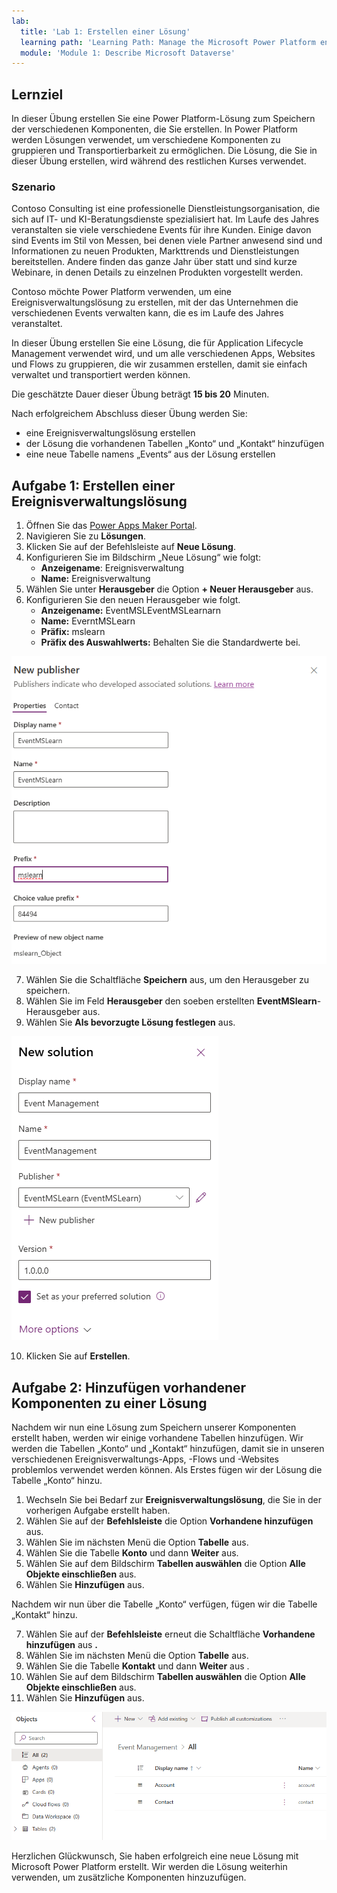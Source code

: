 ```yaml
---
lab:
  title: 'Lab 1: Erstellen einer Lösung'
  learning path: 'Learning Path: Manage the Microsoft Power Platform environment'
  module: 'Module 1: Describe Microsoft Dataverse'
---
```


## Lernziel

In dieser Übung erstellen Sie eine Power Platform-Lösung zum Speichern der verschiedenen Komponenten, die Sie erstellen. In Power Platform werden Lösungen verwendet, um verschiedene Komponenten zu gruppieren und Transportierbarkeit zu ermöglichen. Die Lösung, die Sie in dieser Übung erstellen, wird während des restlichen Kurses verwendet.

### Szenario

Contoso Consulting ist eine professionelle Dienstleistungsorganisation, die sich auf IT- und KI-Beratungsdienste spezialisiert hat. Im Laufe des Jahres veranstalten sie viele verschiedene Events für ihre Kunden. Einige davon sind Events im Stil von Messen, bei denen viele Partner anwesend sind und Informationen zu neuen Produkten, Markttrends und Dienstleistungen bereitstellen. Andere finden das ganze Jahr über statt und sind kurze Webinare, in denen Details zu einzelnen Produkten vorgestellt werden.

Contoso möchte Power Platform verwenden, um eine Ereignisverwaltungslösung zu erstellen, mit der das Unternehmen die verschiedenen Events verwalten kann, die es im Laufe des Jahres veranstaltet.

In dieser Übung erstellen Sie eine Lösung, die für Application Lifecycle Management verwendet wird, und um alle verschiedenen Apps, Websites und Flows zu gruppieren, die wir zusammen erstellen, damit sie einfach verwaltet und transportiert werden können.

Die geschätzte Dauer dieser Übung beträgt **15 bis 20** Minuten.

Nach erfolgreichem Abschluss dieser Übung werden Sie:

- eine Ereignisverwaltungslösung erstellen
- der Lösung die vorhandenen Tabellen „Konto“ und „Kontakt“ hinzufügen
- eine neue Tabelle namens „Events“ aus der Lösung erstellen

## Aufgabe 1: Erstellen einer Ereignisverwaltungslösung

1.  Öffnen Sie das [Power Apps Maker Portal](https://make.powerapps.com).
2.  Navigieren Sie zu **Lösungen**.
3.  Klicken Sie auf der Befehlsleiste auf **Neue Lösung**.
4.  Konfigurieren Sie im Bildschirm „Neue Lösung“ wie folgt:
    - **Anzeigename**: Ereignisverwaltung
    - **Name:** Ereignisverwaltung
5.  Wählen Sie unter **Herausgeber** die Option **+ Neuer Herausgeber** aus.
6.  Konfigurieren Sie den neuen Herausgeber wie folgt.
    - **Anzeigename:** EventMSLEventMSLearnarn
    - **Name:** EverntMSLearn
    - **Präfix:** mslearn
    - **Präfix des Auswahlwerts:** Behalten Sie die Standardwerte bei.

![Ein Screenshot des Fensters „Neuen Herausgeber erstellen“](media/61fa62c324d424f7c73c8291a0724130.png)

7.  Wählen Sie die Schaltfläche **Speichern** aus, um den Herausgeber zu speichern.
8.  Wählen Sie im Feld **Herausgeber** den soeben erstellten **EventMSlearn**-Herausgeber aus.
9.  Wählen Sie **Als bevorzugte Lösung festlegen** aus.

![Ein Screenshot der abgeschlossenen Lösung](media/f968526926661bfa401f10742e6f376f.png)

10.  Klicken Sie auf **Erstellen**.

## Aufgabe 2: Hinzufügen vorhandener Komponenten zu einer Lösung

Nachdem wir nun eine Lösung zum Speichern unserer Komponenten erstellt haben, werden wir einige vorhandene Tabellen hinzufügen. Wir werden die Tabellen „Konto“ und „Kontakt“ hinzufügen, damit sie in unseren verschiedenen Ereignisverwaltungs-Apps, -Flows und -Websites problemlos verwendet werden können. Als Erstes fügen wir der Lösung die Tabelle „Konto“ hinzu.

1.  Wechseln Sie bei Bedarf zur **Ereignisverwaltungslösung**, die Sie in der vorherigen Aufgabe erstellt haben.
2.  Wählen Sie auf der **Befehlsleiste** die Option **Vorhandene hinzufügen** aus.
3.  Wählen Sie im nächsten Menü die Option **Tabelle** aus.
4.  Wählen Sie die Tabelle **Konto** und dann **Weiter** aus.
5.  Wählen Sie auf dem Bildschirm **Tabellen auswählen** die Option **Alle Objekte einschließen** aus.
6.  Wählen Sie **Hinzufügen** aus.

Nachdem wir nun über die Tabelle „Konto“ verfügen, fügen wir die Tabelle „Kontakt“ hinzu.

7.  Wählen Sie auf der **Befehlsleiste** erneut die Schaltfläche **Vorhandene hinzufügen** aus **.**
8.  Wählen Sie im nächsten Menü die Option **Tabelle** aus.
9.  Wählen Sie die Tabelle **Kontakt** und dann **Weiter** aus .
10.  Wählen Sie auf dem Bildschirm **Tabellen auswählen** die Option **Alle Objekte einschließen** aus.
11.  Wählen Sie **Hinzufügen** aus.

![Ein Screenshot der Tabellen „Konto“ und „Kontakt“ in der Lösung](media/a53817e242fca7371765583d9e565c36.png)

Herzlichen Glückwunsch, Sie haben erfolgreich eine neue Lösung mit Microsoft Power Platform erstellt. Wir werden die Lösung weiterhin verwenden, um zusätzliche Komponenten hinzuzufügen.
